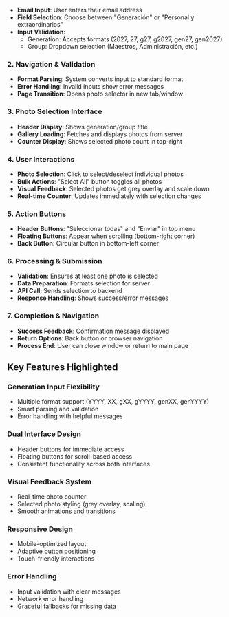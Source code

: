 


- **Email Input**: User enters their email address
- **Field Selection**: Choose between "Generación" or "Personal y extraordinarios"
- **Input Validation**: 
  - Generation: Accepts formats (2027, 27, g27, g2027, gen27, gen2027)
  - Group: Dropdown selection (Maestros, Administración, etc.)

### 2. **Navigation & Validation**
- **Format Parsing**: System converts input to standard format
- **Error Handling**: Invalid inputs show error messages
- **Page Transition**: Opens photo selector in new tab/window

### 3. **Photo Selection Interface**
- **Header Display**: Shows generation/group title
- **Gallery Loading**: Fetches and displays photos from server
- **Counter Display**: Shows selected photo count in top-right

### 4. **User Interactions**
- **Photo Selection**: Click to select/deselect individual photos
- **Bulk Actions**: "Select All" button toggles all photos
- **Visual Feedback**: Selected photos get grey overlay and scale down
- **Real-time Counter**: Updates immediately with selection changes

### 5. **Action Buttons**
- **Header Buttons**: "Seleccionar todas" and "Enviar" in top menu
- **Floating Buttons**: Appear when scrolling (bottom-right corner)
- **Back Button**: Circular button in bottom-left corner

### 6. **Processing & Submission**
- **Validation**: Ensures at least one photo is selected
- **Data Preparation**: Formats selection for server
- **API Call**: Sends selection to backend
- **Response Handling**: Shows success/error messages

### 7. **Completion & Navigation**
- **Success Feedback**: Confirmation message displayed
- **Return Options**: Back button or browser navigation
- **Process End**: User can close window or return to main page

## Key Features Highlighted

### **Generation Input Flexibility**
- Multiple format support (YYYY, XX, gXX, gYYYY, genXX, genYYYY)
- Smart parsing and validation
- Error handling with helpful messages

### **Dual Interface Design**
- Header buttons for immediate access
- Floating buttons for scroll-based access
- Consistent functionality across both interfaces

### **Visual Feedback System**
- Real-time photo counter
- Selected photo styling (grey overlay, scaling)
- Smooth animations and transitions

### **Responsive Design**
- Mobile-optimized layout
- Adaptive button positioning
- Touch-friendly interactions

### **Error Handling**
- Input validation with clear messages
- Network error handling
- Graceful fallbacks for missing data
